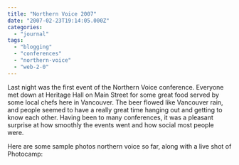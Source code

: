 ```yaml
---
title: "Northern Voice 2007"
date: "2007-02-23T19:14:05.000Z"
categories: 
  - "journal"
tags: 
  - "blogging"
  - "conferences"
  - "northern-voice"
  - "web-2-0"
---
```


Last night was the first event of the Northern Voice conference. Everyone met down at Heritage Hall on Main Street for some great food served by some local chefs here in Vancouver. The beer flowed like Vancouver rain, and people seemed to have a really great time hanging out and getting to know each other. Having been to many conferences, it was a pleasant surprise at how smoothly the events went and how social most people were.

Here are some sample photos northern voice so far, along with a live shot of Photocamp:
